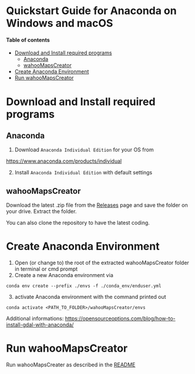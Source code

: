 # Quickstart Guide for Anaconda on Windows and macOS <!-- omit in toc -->

#### Table of contents <!-- omit in toc -->
- [Download and Install required programs](#download-and-install-required-programs)
  - [Anaconda](#anaconda)
  - [wahooMapsCreator](#wahoomapscreator)
- [Create Anaconda Environment](#create-anaconda-environment)
- [Run wahooMapsCreator](#run-wahoomapscreator)

# Download and Install required programs

## Anaconda
1. Download `Anaconda Individual Edition` for your OS from

https://www.anaconda.com/products/individual


2. Install `Anaconda Individual Edition` with default settings

## wahooMapsCreator
Download the latest .zip file from the [Releases](https://github.com/treee111/wahooMapsCreator/releases) page and save the folder on your drive. Extract the folder.

You can also clone the repository to have the latest coding.

# Create Anaconda Environment
1. Open (or change to) the root of the extracted wahooMapsCreator folder in terminal or cmd prompt
2. Create a new Anaconda environment via
```
conda env create --prefix ./envs -f ./conda_env/enduser.yml
```
3. activate Anaconda environment with the command printed out
```
conda activate <PATH_TO_FOLDER>/wahooMapsCreator/envs
```

Additional informations: https://opensourceoptions.com/blog/how-to-install-gdal-with-anaconda/

# Run wahooMapsCreator
Run wahooMapsCreater as described in the [README](../README.md/#Run-wahooMapsCreator)